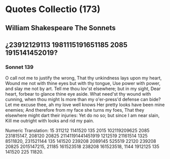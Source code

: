 # Quotes Collectio (173)
## William Shakespeare The Sonnets
## ¿23912129113 1981115191651185 2085 1915141452019?

### Sonnet 139
O call not me to justify the wrong,
That thy unkindness lays upon my heart,
Wound me not with thine eyes but with thy tongue,
Use power with power, and slay me not by art.
Tell me thou lov'st elsewhere; but in my sight,
Dear heart, forbear to glance thine eye aside.
What need'st thy wound with cunning, when thou might
Is more than my o'er-press'd defense can bide?
Let me excuse thee, ah my love well knows
Her pretty looks have been mine enemies;
And therefore from my face she turns my foes,
That they elsewhere might dart their injuries:
Yet do no so; but since I am near slain,
Kill me outright with looks and rid my pain.

Numeric Translation:
	15 311212 1141520 135 2015 102119209625 2085 231815147,
	208120 20825 21141191441451919 1212519 21161514 1325 8511820,
	231521144 135 141520 239208 2089145 525519 22120 239208 20825 
		2015147215,
	21185 161523518 238208 161523518, 1144 1912125 135 141520 225 11820.
